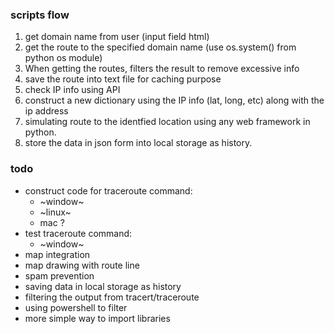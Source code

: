 ### scripts flow

1. get domain name from user (input field html)
2. get the route to the specified domain name (use os.system() from python os module)
3. When getting the routes, filters the result to remove excessive info
4. save the route into text file for caching purpose
5. check IP info using API
6. construct a new dictionary using the IP info (lat, long, etc) along with the ip address
7. simulating route to the identfied location using any web framework in python.
8. store the data in json form into local storage as history.


### todo

- construct code for traceroute command:
    - ~window~
    - ~linux~
    - mac ?
- test traceroute command:
    - ~window~
- map integration
- map drawing with route line
- spam prevention
- saving data in local storage as history
- filtering the output from tracert/traceroute
- using powershell to filter 
- more simple way to import libraries